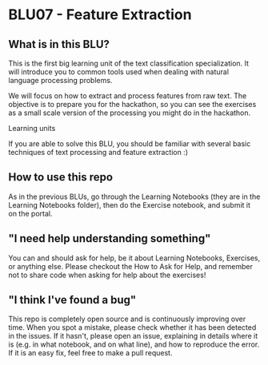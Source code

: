 # BLU07 - Feature Extraction

## What is in this BLU?

This is the first big learning unit of the text classification specialization. It will introduce you to common tools used when dealing with natural language processing problems.

We will focus on how to extract and process features from raw text. The objective is to prepare you for the hackathon, so you can see the exercises as a small scale version of the processing you might do in the hackathon. 

Learning units

If you are able to solve this BLU, you should be familiar with several basic techniques of text processing and feature extraction :)

## How to use this repo

As in the previous BLUs, go through the Learning Notebooks (they are in the Learning Notebooks folder),
 then do the Exercise notebook, and submit it on the portal.

## "I need help understanding something"

You can and should ask for help, be it about Learning Notebooks, Exercises, or anything else. Please checkout the How to Ask for Help, and remember not to share code when asking for help about the exercises!

## "I think I've found a bug"

This repo is completely open source and is continuously improving over time. When you spot a mistake, please check whether it has been detected in the issues. If it hasn't, please open an issue, explaining in details where it is (e.g. in what notebook, and on what line), and how to reproduce the error. If it is an easy fix, feel free to make a pull request.

